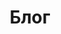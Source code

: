 ---
title: Блог
index: false
home: true
layout: BlogHome
icon: material-symbols:article-outline-rounded
heroText: Minecraft RED
tagline: Cервера без доната
bgImage: /assets/image/server_screenshots/0e508fc3-edad-4aea-8365-312e5784ebb0.jpeg
---